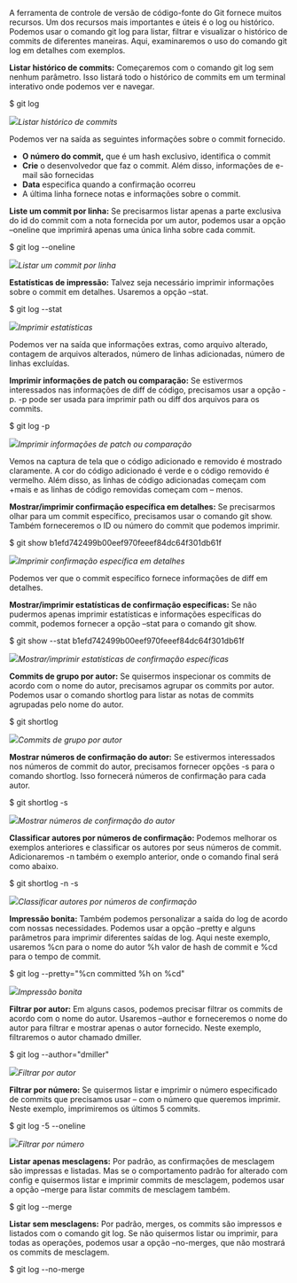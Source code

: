 A ferramenta de controle de versão de código-fonte do Git fornece muitos recursos. Um dos recursos mais importantes e úteis é o log ou histórico. Podemos usar o comando git log para listar, filtrar e visualizar o histórico de commits de diferentes maneiras. Aqui, examinaremos o uso do comando git log em detalhes com exemplos.

**Listar histórico de commits:** Começaremos com o comando git log sem nenhum parâmetro. Isso listará todo o histórico de commits em um terminal interativo onde podemos ver e navegar.

$ git log

![](https://media.geeksforgeeks.org/wp-content/uploads/20220212111558/commithistory.png)_Listar histórico de commits_

Podemos ver na saída as seguintes informações sobre o commit fornecido.

- **O número do commit,** que é um hash exclusivo, identifica o commit
- **Crie** o desenvolvedor que faz o commit. Além disso, informações de e-mail são fornecidas
- **Data** especifica quando a confirmação ocorreu
- A última linha fornece notas e informações sobre o commit.

**Liste um commit por linha:** Se precisarmos listar apenas a parte exclusiva do id do commit com a nota fornecida por um autor, podemos usar a opção –oneline que imprimirá apenas uma única linha sobre cada commit.

$ git log --oneline

![](https://media.geeksforgeeks.org/wp-content/uploads/20220212111937/List.png)_Listar um commit por linha_

**Estatísticas de impressão:** Talvez seja necessário imprimir informações sobre o commit em detalhes. Usaremos a opção –stat.

$ git log --stat

![](https://media.geeksforgeeks.org/wp-content/uploads/20220212112205/print.png)_Imprimir estatísticas_

Podemos ver na saída que informações extras, como arquivo alterado, contagem de arquivos alterados, número de linhas adicionadas, número de linhas excluídas.

**Imprimir informações de patch ou comparação:** Se estivermos interessados nas informações de diff de código, precisamos usar a opção -p. -p pode ser usada para imprimir path ou diff dos arquivos para os commits.

$ git log -p

![](https://media.geeksforgeeks.org/wp-content/uploads/20220212112324/print.png)_Imprimir informações de patch ou comparação_

Vemos na captura de tela que o código adicionado e removido é mostrado claramente. A cor do código adicionado é verde e o código removido é vermelho. Além disso, as linhas de código adicionadas começam com +mais e as linhas de código removidas começam com – menos.

**Mostrar/imprimir confirmação específica em detalhes:** Se precisarmos olhar para um commit específico, precisamos usar o comando git show. Também forneceremos o ID ou número do commit que podemos imprimir.

$ git show b1efd742499b00eef970feeef84dc64f301db61f

![](https://media.geeksforgeeks.org/wp-content/uploads/20220212112447/print.png)_Imprimir confirmação específica em detalhes_

Podemos ver que o commit específico fornece informações de diff em detalhes.

**Mostrar/imprimir estatísticas de confirmação específicas:** Se não pudermos apenas imprimir estatísticas e informações específicas do commit, podemos fornecer a opção –stat para o comando git show.

$ git show --stat b1efd742499b00eef970feeef84dc64f301db61f

![](https://media.geeksforgeeks.org/wp-content/uploads/20220212112546/print.png)_Mostrar/imprimir estatísticas de confirmação específicas_

**Commits de grupo por autor:** Se quisermos inspecionar os commits de acordo com o nome do autor, precisamos agrupar os commits por autor. Podemos usar o comando shortlog para listar as notas de commits agrupadas pelo nome do autor.

$ git shortlog

![](https://media.geeksforgeeks.org/wp-content/uploads/20220212112644/print.png)_Commits de grupo por autor_

**Mostrar números de confirmação do autor:** Se estivermos interessados nos números de commit do autor, precisamos fornecer opções -s para o comando shortlog. Isso fornecerá números de confirmação para cada autor.

$ git shortlog -s

![](https://media.geeksforgeeks.org/wp-content/uploads/20220212112930/show.png)_Mostrar números de confirmação do autor_

**Classificar autores por números de confirmação:** Podemos melhorar os exemplos anteriores e classificar os autores por seus números de commit. Adicionaremos -n também o exemplo anterior, onde o comando final será como abaixo.

$ git shortlog -n -s

![](https://media.geeksforgeeks.org/wp-content/uploads/20220212113046/show.png)_Classificar autores por números de confirmação_

**Impressão bonita:** Também podemos personalizar a saída do log de acordo com nossas necessidades. Podemos usar a opção –pretty e alguns parâmetros para imprimir diferentes saídas de log. Aqui neste exemplo, usaremos %cn para o nome do autor %h valor de hash de commit e %cd para o tempo de commit.

$ git log --pretty="%cn committed %h on %cd"

![](https://media.geeksforgeeks.org/wp-content/uploads/20220212113152/print.png)_Impressão bonita_

**Filtrar por autor:** Em alguns casos, podemos precisar filtrar os commits de acordo com o nome do autor. Usaremos –author e forneceremos o nome do autor para filtrar e mostrar apenas o autor fornecido. Neste exemplo, filtraremos o autor chamado dmiller.

$ git log --author="dmiller"

![](https://media.geeksforgeeks.org/wp-content/uploads/20220212113504/print.jpg)_Filtrar por autor_

**Filtrar por número:** Se quisermos listar e imprimir o número especificado de commits que precisamos usar – com o número que queremos imprimir. Neste exemplo, imprimiremos os últimos 5 commits.

$ git log -5 --oneline

![](https://media.geeksforgeeks.org/wp-content/uploads/20220212113611/print.png)_Filtrar por número_

**Listar apenas mesclagens:** Por padrão, as confirmações de mesclagem são impressas e listadas. Mas se o comportamento padrão for alterado com config e quisermos listar e imprimir commits de mesclagem, podemos usar a opção –merge para listar commits de mesclagem também.

$ git log --merge

**Listar sem mesclagens:** Por padrão, merges, os commits são impressos e listados com o comando git log. Se não quisermos listar ou imprimir, para todas as operações, podemos usar a opção –no-merges, que não mostrará os commits de mesclagem.

$ git log --no-merge



